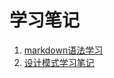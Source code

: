 # 学习笔记

1. [markdown语法学习][markdownurl]
2. [设计模式学习笔记][designpatterns]



[markdownurl]:https://github.com/a124779683/blog/blob/master/study/markdown%20practice.md ("markdown语法学习")

[designpatterns]:https://github.com/a124779683/blog/tree/master/study/design%20patterns ("设计模式学习笔记")

